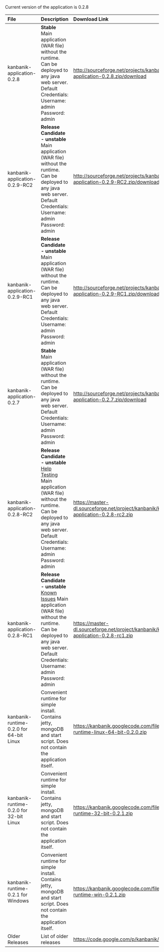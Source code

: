 Current version of the application is 0.2.8

| **File** | **Description** | **Download Link** |
|:---------|:----------------|:------------------|
| kanbanik-application-0.2.8 | **Stable** Main application (WAR file) without the runtime. Can be deployed to any java web server. Default Credentials: Username: admin Password: admin | http://sourceforge.net/projects/kanbanik/files/kanbanik-application-0.2.8.zip/download |
| kanbanik-application-0.2.9-RC2 | **Release Candidate - unstable** Main application (WAR file) without the runtime. Can be deployed to any java web server. Default Credentials: Username: admin Password: admin | http://sourceforge.net/projects/kanbanik/files/kanbanik-application-0.2.9-RC2.zip/download |
| kanbanik-application-0.2.9-RC1 | **Release Candidate - unstable** Main application (WAR file) without the runtime. Can be deployed to any java web server. Default Credentials: Username: admin Password: admin | http://sourceforge.net/projects/kanbanik/files/kanbanik-application-0.2.9-RC1.zip/download |
| kanbanik-application-0.2.7 | **Stable** Main application (WAR file) without the runtime. Can be deployed to any java web server. Default Credentials: Username: admin Password: admin | http://sourceforge.net/projects/kanbanik/files/kanbanik-application-0.2.7.zip/download |
| kanbanik-application-0.2.8-RC2 | **Release Candidate - unstable** [Help Testing](https://code.google.com/p/kanbanik/wiki/RCTesting) Main application (WAR file) without the runtime. Can be deployed to any java web server. Default Credentials: Username: admin Password: admin | https://master-dl.sourceforge.net/project/kanbanik/kanbanik-application-0.2.8-rc2.zip |
| kanbanik-application-0.2.8-RC1 | **Release Candidate - unstable** [Known Issues](https://groups.google.com/forum/#!topic/kanbanik/OqBeo1VQD-A)  Main application (WAR file) without the runtime. Can be deployed to any java web server. Default Credentials: Username: admin Password: admin | https://master-dl.sourceforge.net/project/kanbanik/kanbanik-application-0.2.8-rc1.zip |
| kanbanik-runtime-0.2.0 for 64-bit Linux | Convenient runtime for simple install. Contains jetty, mongoDB and start script. Does not contain the application itself. | https://kanbanik.googlecode.com/files/kanbanik-runtime-linux-64-bit-0.2.0.zip |
| kanbanik-runtime-0.2.0 for 32-bit Linux | Convenient runtime for simple install. Contains jetty, mongoDB and start script. Does not contain the application itself. | https://kanbanik.googlecode.com/files/kanbanik-runtime-32-bit-0.2.1.zip |
| kanbanik-runtime-0.2.1 for Windows | Convenient runtime for simple install. Contains jetty, mongoDB and start script. Does not contain the application itself. | https://kanbanik.googlecode.com/files/kanbanik-runtime-win-0.2.1.zip |
| Older Releases | List of older releases | https://code.google.com/p/kanbanik/downloads/list |